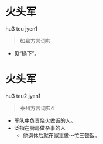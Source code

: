 # 火头军
hu3 teu jyen1
> 如皋方言词典
- 见“锅下”。

# 火头军
hu3 teu2 jyen1
> 泰州方言词典4
- 军队中负责烧火做饭的人。
- 泛指在厨房做杂事的人
  - 他退休后就在家里做～忙三顿饭。
